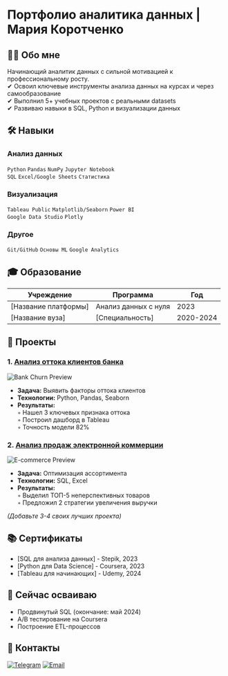 # Портфолио аналитика данных | Мария Коротченко

## 👨‍🎓 Обо мне
Начинающий аналитик данных с сильной мотивацией к профессиональному росту.  
✔ Освоил ключевые инструменты анализа данных на курсах и через самообразование  
✔ Выполнил 5+ учебных проектов с реальными datasets  
✔ Развиваю навыки в SQL, Python и визуализации данных  

## 🛠 Навыки
### **Анализ данных**
`Python` `Pandas` `NumPy` `Jupyter Notebook`  
`SQL` `Excel/Google Sheets` `Статистика`

### **Визуализация**
`Tableau Public` `Matplotlib/Seaborn` `Power BI`  
`Google Data Studio` `Plotly`

### **Другое**
`Git/GitHub` `Основы ML` `Google Analytics`

## 🎓 Образование
| Учреждение | Программа | Год |
|------------|-----------|-----|
| [Название платформы] | Анализ данных с нуля | 2023 |
| [Название вуза] | [Специальность] | 2020-2024 |

## 💼 Проекты

### 1. [Анализ оттока клиентов банка](ссылка_на_проект)
![Bank Churn Preview](https://via.placeholder.com/600x300/252B48/FFFFFF?text=Bank+Churn+Analysis)
- **Задача:** Выявить факторы оттока клиентов
- **Технологии:** Python, Pandas, Seaborn
- **Результаты:**  
  ◦ Нашел 3 ключевых признака оттока  
  ◦ Построил дашборд в Tableau  
  ◦ Точность модели 82%

### 2. [Анализ продаж электронной коммерции](ссылка_на_проект)
![E-commerce Preview](https://via.placeholder.com/600x300/2D4263/FFFFFF?text=E-commerce+Sales)
- **Задача:** Оптимизация ассортимента
- **Технологии:** SQL, Excel
- **Результаты:**  
  ◦ Выделил ТОП-5 неперспективных товаров  
  ◦ Предложил 2 стратегии увеличения выручки

*(Добавьте 3-4 своих лучших проекта)*

## 📚 Сертификаты
- [SQL для анализа данных] - Stepik, 2023
- [Python для Data Science] - Coursera, 2023
- [Tableau для начинающих] - Udemy, 2024

## 🚀 Сейчас осваиваю
- Продвинутый SQL (окончание: май 2024)
- A/B тестирование на Coursera
- Построение ETL-процессов

## 📩 Контакты
[![Telegram](https://img.shields.io/badge/Telegram-26A5E4?logo=telegram&logoColor=white)](https://t.me/mariya_june)
[![Email](https://img.shields.io/badge/Email-EA4335?logo=gmail&logoColor=white)](mailto:maruya_june95@mail.ru)
